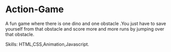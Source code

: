 # Action-Game

A fun game where there is one dino and one obstacle .You just have to save yourself from that obstacle and score more and more runs by jumping over that obstacle.

Skills: HTML,CSS,Animation,Javascript.
